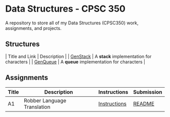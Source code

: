 # Data Structures - CPSC 350

A repository to store all of my Data Structures (CPSC350) work, assignments, and projects.

## Structures

| Title and Link | Description |
| [GenStack](https://github.com/dtsivkovski/Data-Structures/tree/main/structures/genstack) | A **stack** implementation for characters |
| [GenQueue](https://github.com/dtsivkovski/Data-Structures/tree/main/structures/genqueue) | A **queue** implementation for characters |

## Assignments

| Title | Description | Instructions | Submission |
| ----- | ----- | ----- | ----- |
| A1 | Robber Language Translation | [Instructions](https://github.com/dtsivkovski/Data-Structures/blob/864e58bd2c5b11f5784cde54c7ce914ecdd07e1d/assignment-instructions/CPSC350_MP1.pdf) | [README](https://github.com/dtsivkovski/Data-Structures/tree/main/Tsivkovski_D_A1) |
